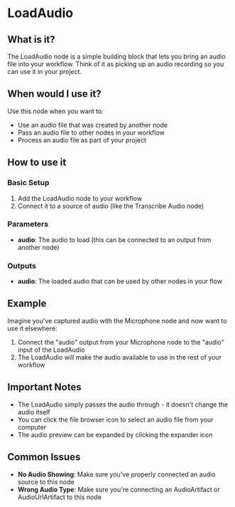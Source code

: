 # LoadAudio

## What is it?

The LoadAudio node is a simple building block that lets you bring an audio file into your workflow. Think of it as picking up an audio recording so you can use it in your project.

## When would I use it?

Use this node when you want to:

- Use an audio file that was created by another node
- Pass an audio file to other nodes in your workflow
- Process an audio file as part of your project

## How to use it

### Basic Setup

1. Add the LoadAudio node to your workflow
1. Connect it to a source of audio (like the Transcribe Audio node)

### Parameters

- **audio**: The audio to load (this can be connected to an output from another node)

### Outputs

- **audio**: The loaded audio that can be used by other nodes in your flow

## Example

Imagine you've captured audio with the Microphone node and now want to use it elsewhere:

1. Connect the "audio" output from your Microphone node to the "audio" input of the LoadAudio
1. The LoadAudio will make the audio available to use in the rest of your workflow

## Important Notes

- The LoadAudio simply passes the audio through - it doesn't change the audio itself
- You can click the file browser icon to select an audio file from your computer
- The audio preview can be expanded by clicking the expander icon

## Common Issues

- **No Audio Showing**: Make sure you've properly connected an audio source to this node
- **Wrong Audio Type**: Make sure you're connecting an AudioArtifact or AudioUrlArtifact to this node
